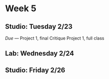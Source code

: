 # Week 5

## Studio: Tuesday 2/23

_Due_ — Project 1, final
Critique Project 1, full class

## Lab: Wednesday 2/24

## Studio: Friday 2/26
